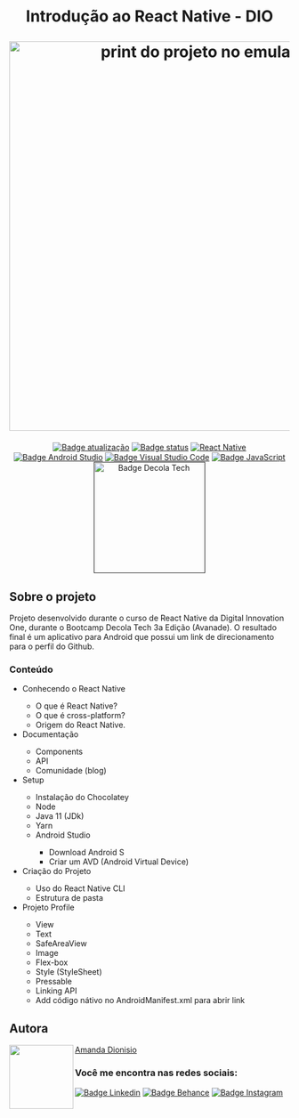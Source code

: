 <h1 align="center">
  <p align="center">Introdução ao React Native - DIO</p>
  <img src="https://user-images.githubusercontent.com/104245596/171510422-05aa9764-a497-49b9-80c7-4f52b533c6f5.png" width="auto" height="700" alt="print do projeto no emulador">
</h1>

<p align="center">
  <a href=""><img src="https://img.shields.io/badge/%C3%BAltima%20atualiza%C3%A7%C3%A3o-junho%202022-blue" align="center" alt="Badge atualização" /></a>
  <a href=""><img src="https://img.shields.io/badge/status-conclu%C3%ADdo-green" align="center" alt="Badge status" /></a>
  <a href=""><img src="https://img.shields.io/badge/React_Native-20232A?style=for-the-badge&logo=react&logoColor=61DAFB" align="center" alt="React Native" /></a>
  <a href=""><img src="https://img.shields.io/badge/Android_Studio-3DDC84?style=for-the-badge&logo=android-studio&logoColor=white" align="center" alt="Badge Android Studio" /></a>
  <a href=""><img src="https://img.shields.io/badge/Visual_Studio_Code-0078D4?style=for-the-badge&logo=visual%20studio%20code&logoColor=white" align="center" alt="Badge Visual Studio Code" /></a>
  <a href=""><img src="https://img.shields.io/badge/JavaScript-323330?style=for-the-badge&logo=javascript&logoColor=F7DF1E" align="center" alt="Badge JavaScript" /></a><br>
  <a href=""><img src="https://hermes.digitalinnovation.one/tracks/15866500-f818-4970-b906-66bf07cec97b.png" width="200 height="auto" align="center" alt="Badge Decola Tech" /></a>
  </p>
  
  <h2>Sobre o projeto</h2>
<p>Projeto desenvolvido durante o curso de React Native da Digital Innovation One, durante o Bootcamp Decola Tech 3a Edição (Avanade). O resultado final é um aplicativo para Android que possui um link de direcionamento para o perfil do Github.</p>

<h3>Conteúdo</h3>
<ul>
  <li>Conhecendo o React Native</li>
  <ul>
    <li>O que é React Native?</li>
    <li>O que é cross-platform?</li>
    <li>Origem do React Native.</li>
  </ul>
  <li>Documentação</li>
    <ul>
      <li>Components</li>
      <li>API</li>
      <li>Comunidade (blog)</li>
    </ul>
  <li>Setup</li>
    <ul>
      <li>Instalação do Chocolatey</li>
      <li>Node</li>
      <li>Java 11 (JDk)</li>
      <li>Yarn</li>
      <li>Android Studio</li>
        <ul>
          <li>Download Android S</li>
          <li>Criar um AVD (Android Virtual Device)</li>
        </ul>
    </ul>
  <li>Criação do Projeto</li>
    <ul>
      <li>Uso do React Native CLI</li>
      <li>Estrutura de pasta</li>
    </ul>
  <li>Projeto Profile</li>
    <ul>
      <li>View</li>
      <li>Text</li>
      <li>SafeAreaView</li>
      <li>Image</li>
      <li>Flex-box</li>
      <li>Style (StyleSheet)</li>
      <li>Pressable</li>
      <li>Linking API</li>
      <li>Add código nátivo no AndroidManifest.xml para abrir link</li>
    </ul>
</ul>

<h2 align="left">Autora</h2>
<img align="left" src="https://avatars.githubusercontent.com/u/104245596?s=400&u=22dddd54d435db2df3c8f6e91c881be3cdc31170&v=4" width=115>

[Amanda Dionisio](https://github.com/amandafd)

<h3 align="left">Você me encontra nas redes sociais:</h3>
<p align="left">
  <a href="https://www.linkedin.com/in/amanda-felipe-dionisio"><img src="https://img.shields.io/badge/LinkedIn-0077B5?style=for-the-badge&logo=linkedin&logoColor=white" alt="Badge Linkedin" /></a>
  <a href="https://www.behance.net/amanda_dionisio"><img src="https://img.shields.io/badge/-Behance-blue?style=for-the-badge&logo=behance&logoColor=white" alt="Badge Behance" /></a>
  <a href="https://www.instagram.com/guache_nin/"><img src="https://img.shields.io/badge/Instagram-E4405F?style=for-the-badge&logo=instagram&logoColor=white"  alt="Badge Instagram" /></a>
</p>

 
